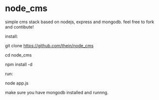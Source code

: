 node_cms
========

simple cms stack based on nodejs, express and mongodb. feel free to fork and contibute!

install:

git clone https://github.com/thein/node_cms

cd node_cms

npm install -d

run:

node app.js

make sure you have mongodb installed and runnng.